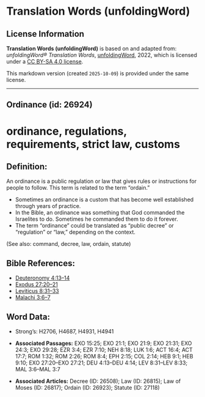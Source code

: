 # Translation Words (unfoldingWord)

## License Information

**Translation Words (unfoldingWord)** is based on and adapted from: _unfoldingWord® Translation Words_, [unfoldingWord](https://unfoldingword.org/utw), 2022, which is licensed under a [CC BY-SA 4.0 license](https://creativecommons.org/licenses/by-sa/4.0/legalcode.en).

This markdown version (created `2025-10-09`) is provided under the same license.



--------------------------------

## Ordinance (id: 26924)

ordinance, regulations, requirements, strict law, customs
=========================================================

Definition:
-----------

An ordinance is a public regulation or law that gives rules or instructions for people to follow. This term is related to the term “ordain.”

* Sometimes an ordinance is a custom that has become well established through years of practice.
* In the Bible, an ordinance was something that God commanded the Israelites to do. Sometimes he commanded them to do it forever.
* The term “ordinance” could be translated as “public decree” or “regulation” or “law,” depending on the context.

(See also: command, decree, law, ordain, statute)

Bible References:
-----------------

* [Deuteronomy 4:13–14](https://ref.ly/Deut4:13-Deut4:14)
* [Exodus 27:20–21](https://ref.ly/Exod27:20-Exod27:21)
* [Leviticus 8:31–33](https://ref.ly/Lev8:31-Lev8:33)
* [Malachi 3:6–7](https://ref.ly/Mal3:6-Mal3:7)

Word Data:
----------

* Strong’s: H2706, H4687, H4931, H4941

* **Associated Passages:** EXO 15:25; EXO 21:1; EXO 21:9; EXO 21:31; EXO 24:3; EXO 29:28; EZR 3:4; EZR 7:10; NEH 8:18; LUK 1:6; ACT 16:4; ACT 17:7; ROM 1:32; ROM 2:26; ROM 8:4; EPH 2:15; COL 2:14; HEB 9:1; HEB 9:10; EXO 27:20–EXO 27:21; DEU 4:13–DEU 4:14; LEV 8:31–LEV 8:33; MAL 3:6–MAL 3:7
* **Associated Articles:** Decree (ID: 26508); Law (ID: 26815); Law of Moses (ID: 26817); Ordain (ID: 26923); Statute (ID: 27118)

